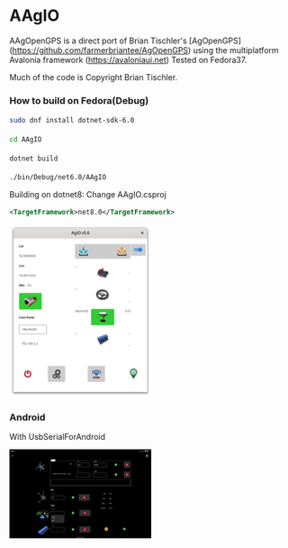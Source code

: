 # AAgIO

AAgOpenGPS is a direct port of Brian Tischler's [AgOpenGPS] (https://github.com/farmerbriantee/AgOpenGPS) using the multiplatform Avalonia framework (https://avaloniaui.net)
Tested on Fedora37.

Much of the code is 
Copyright Brian Tischler.



<h3>How to build on Fedora(Debug)</h3>

```bash
sudo dnf install dotnet-sdk-6.0

cd AAgIO

dotnet build

./bin/Debug/net6.0/AAgIO
```

Building on dotnet8: Change AAgIO.csproj
```xml
<TargetFramework>net8.0</TargetFramework>
```

<img src="https://github.com/Henny20/AAgIO/blob/main/Assets/Screenshot.png" width=50%  />

<h3>Android</h3>

With UsbSerialForAndroid

<img src="https://github.com/Henny20/AAgIO/blob/main/Assets/Screenshot2.jpeg" width=50%  />

